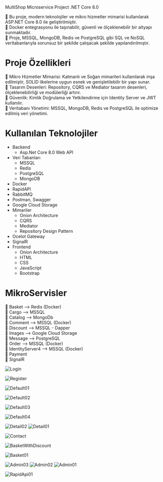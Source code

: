  MultiShop Microservice Project .NET Core 8.0

📌 Bu proje, modern teknolojiler ve mikro hizmetler mimarisi kullanılarak ASP.NET Core 8.0 ile geliştirilmiştir. <br>
📌 Docker entegrasyonu ile taşınabilir, güvenli ve ölçeklenebilir bir altyapı sunmaktadır. <br>
📌 Proje, MSSQL, MongoDB, Redis ve PostgreSQL gibi SQL ve NoSQL veritabanlarıyla sorunsuz bir şekilde çalışacak şekilde yapılandırılmıştır.
 

<h1>Proje Özellikleri</h1>

📌  Mikro Hizmetler Mimarisi: Katmanlı ve Soğan mimarileri kullanılarak inşa edilmiştir, SOLID ilkelerine uygun esnek ve genişletilebilir bir yapı sunar. <br>
📌  Tasarım Desenleri: Repository, CQRS ve Mediator tasarım desenleri, ölçeklenebilirliği ve modülerliği artırır.<br>
📌  Güvenlik: Kimlik Doğrulama ve Yetkilendirme için Identity Server ve JWT kullanılır.<br>
📌  Veritabanı Yönetimi: MSSQL, MongoDB, Redis ve PostgreSQL ile optimize edilmiş veri yönetimi.<br>

<h1>Kullanılan Teknolojiler</h1>

<ul>
  <li>Backend
    <ul>
      <li>Asp.Net Core 8.0 Web API</li>
    </ul>
  </li>
    <li>Veri Tabanları
    <ul>
      <li>MSSQL</li>
        <li>Redis</li>
        <li>PostgreSQL</li>
        <li>MongoDB</li>
    </ul>
  </li>
 <li>Docker</li>
    <li>RapidAPI</li>
   <li>RabbitMQ</li>
   <li>Postman, Swagger</li>
   <li> Google Cloud Storage</li>
     <li>Mimariler
    <ul>
      <li>Onion Architecture</li>
        <li>CQRS</li>
        <li>Mediator</li>
        <li>Repository Design Pattern</li>
    </ul>
  </li>
     <li>Ocelot Gateway</li>
    <li>SignalR</li>
      <li>Frontend
    <ul>
      <li>Onion Architecture</li>
        <li>HTML</li>
        <li>CSS</li>
        <li>JavaScript</li>
              <li>Bootstrap</li>
    </ul>
  </li>
</ul>

<h1>MikroServisler</h1>

📌 Basket --> Redis (Docker)<br>
📌 Cargo --> MSSQL<br>
📌 Catalog --> MongoDb<br>
📌 Comment --> MSSQL (Docker)<br>
📌 Discount --> MSSQL - Dapper<br>
📌 Images --> Google Cloud Storage<br>
📌 Message --> PostgreSQL<br>
📌 Order --> MSSQL (Docker)<br>
📌 IdentityServer4 --> MSSQL (Docker)<br>
📌 Payment<br>
📌 SignalR

![Login](https://github.com/user-attachments/assets/1cf021cb-a40a-4c4e-aec7-f7c619f2cb45)

![Register](https://github.com/user-attachments/assets/ee231cb7-90df-430b-acd4-4ef302d59c0e)

![Default01](https://github.com/user-attachments/assets/2ab3edf5-7b1a-4a37-9dcd-22b7cefa38fe)

![Default02](https://github.com/user-attachments/assets/18e5e8bd-54ac-469b-bf4a-c4d5b6e853d1)

![Default03](https://github.com/user-attachments/assets/f3061443-8f98-4a83-b0f9-3305281f57d5)

![Default04](https://github.com/user-attachments/assets/b9ca413f-6f0b-4c8c-b8ed-ea1bba2eba8d)

![Detail02](https://github.com/user-attachments/assets/db358d5e-7b7d-4161-85ec-66af087b07a8)
![Detail01](https://github.com/user-attachments/assets/369e49a5-d74d-46d7-9086-f62b2daf172a)


![Contact](https://github.com/user-attachments/assets/1d93927d-929d-4ee7-9ec0-6aca998c13f9)

![BasketWithDiscount](https://github.com/user-attachments/assets/2560d83c-7c74-4c33-910c-27c752da2b5f)

![Basket01](https://github.com/user-attachments/assets/f4892e42-33f1-4639-bc65-8cb9733bf68a)

![Admin03](https://github.com/user-attachments/assets/709cf9b5-da8d-4f41-a539-319b9dd08ab0)
![Admin02](https://github.com/user-attachments/assets/38fceadd-6c49-4437-af77-196565947af8)
![Admin01](https://github.com/user-attachments/assets/5af11a5b-77d7-41cc-9274-aaf4ed18ab79)

![RapidApi01](https://github.com/user-attachments/assets/e895380f-9917-4202-b940-cb0341e34b28)



